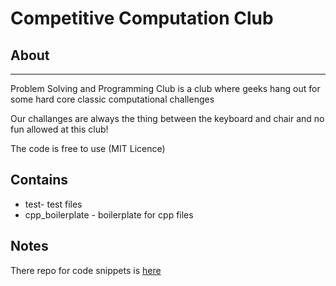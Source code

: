
# Competitive Computation Club

## About
-------
Problem Solving and Programming Club is a club 
where geeks hang out for some hard core classic computational challenges

Our challanges are always the thing between the keyboard and chair and no fun allowed at this club!

The code is free to use (MIT Licence)

## Contains

 * test- test files
 * cpp_boilerplate - boilerplate for cpp files

## Notes

There repo for code snippets is [here](https://github.com/UAPSPC)
